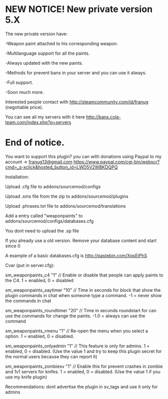 # NEW NOTICE! New private version 5.X

The new private version have:

-Weapon paint attached to his corresponding weapon.

-Multilanguage support for all the paints.

-Always updated with the new paints.

-Methods for prevent bans in your server and you can use it always.

-Full support.

-Soon much more.


Interested people contact with http://steamcommunity.com/id/franug (negotiable price). 

You can see all my servers with it here http://bans.cola-team.com/index.php?p=servers

# End of notice.


You want to support this plugin? you can with donations using Paypal to my account -> franug13@gmail.com
https://www.paypal.com/cgi-bin/webscr?cmd=_s-xclick&hosted_button_id=LWD5V2WBKDQPQ



Installation:
 
 
Upload .cfg file to addons/sourcemod/configs

Upload .smx file from the zip to addons/sourcemod/plugins

Upload .phrases.txt file to addons/sourcemod/translations

Add a entry called "weaponpaints" to addons/sourcemod/configs/databases.cfg


You dont need to upload the .sp file


If you already use a old version. Remove your database content and start since 0


A example of a basic databases.cfg is http://pastebin.com/XqsEjPhS


Cvar (put in server.cfg):

sm_weaponpaints_c4 "1" // Enable or disable that people can apply paints to the C4. 1 = enabled, 0 = disabled

sm_weaponpaints_saytimer "10" // Time in seconds for block that show the plugin commands in chat when someone type a command. -1 = never show the commands in chat

sm_weaponpaints_roundtimer "20" // Time in seconds roundstart for can use the commands for change the paints. -1.0 = always can use the command

sm_weaponpaints_rmenu "1" // Re-open the menu when you select a option. 1 = enabled, 0 = disabled.

sm_weaponpaints_onlyadmin "1" // This feature is only for admins. 1 = enabled, 0 = disabled. (Use the value 1 and try to keep this plugin secret for the normal users because they can report it)

sm_weaponpaints_zombiesv "1" // Enable this for prevent crashes in zombie and 1v1 servers for knifes. 1 = enabled, 0 = disabled. (Use the value 1 if you use my knife plugin)




Recommendations: dont advertise the plugin in sv_tags and use it only for admins
